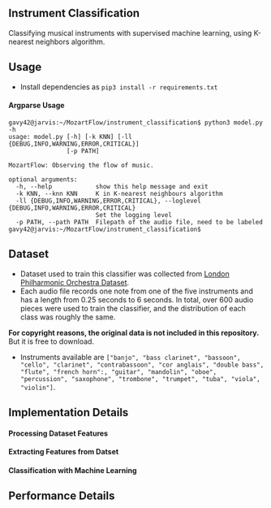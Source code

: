 ## Instrument Classification

Classifying musical instruments with supervised machine learning, using K-nearest neighbors algorithm.

## Usage
- Install dependencies as `pip3 install -r requirements.txt`

#### Argparse Usage

```console
gavy42@jarvis:~/MozartFlow/instrument_classification$ python3 model.py -h
usage: model.py [-h] [-k KNN] [-ll {DEBUG,INFO,WARNING,ERROR,CRITICAL}]
                [-p PATH]

MozartFlow: Observing the flow of music.

optional arguments:
  -h, --help            show this help message and exit
  -k KNN, --knn KNN     K in K-nearest neighbours algorithm
  -ll {DEBUG,INFO,WARNING,ERROR,CRITICAL}, --loglevel {DEBUG,INFO,WARNING,ERROR,CRITICAL}
                        Set the logging level
  -p PATH, --path PATH  Filepath of the audio file, need to be labeled
gavy42@jarvis:~/MozartFlow/instrument_classification$ 
```

## Dataset

- Dataset used to train this classifier was collected from [London Philharmonic Orchestra Dataset](http://www.philharmonia.co.uk/explore/sound_samples).
- Each audio file records one note from one of the five instruments and has a length from 0.25 seconds to 6 seconds. In total, over 600 audio pieces were used to train the classifier, and the distribution of each class was roughly the same. 

**For copyright reasons, the original data is not included in this repository.** But it is free to download.

- Instruments available are `["banjo", "bass clarinet", "bassoon", "cello", "clarinet", "contrabassoon", "cor anglais", "double bass", "flute", "french horn":, "guitar", "mandolin", "oboe", "percussion", "saxophone", "trombone", "trumpet", "tuba", "viola", "violin"]`.

## Implementation Details

#### Processing Dataset Features
#### Extracting Features from Datset
#### Classification with Machine Learning

## Performance Details